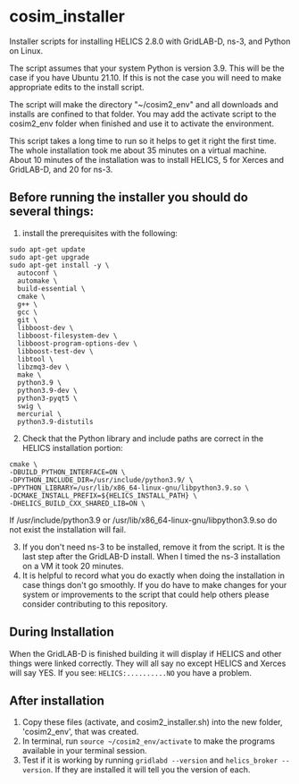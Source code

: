 # cosim_installer
Installer scripts for installing HELICS 2.8.0 with GridLAB-D, ns-3, and Python on Linux. 

The script assumes that your system Python is version 3.9. This will be the case if you have Ubuntu 21.10. If this is not the case you will need to make appropriate edits to the install script.

The script will make the directory "~/cosim2_env" and all downloads and installs are confined to that folder.
You may add the activate script to the cosim2_env folder when finished and use it to activate the environment.

This script takes a long time to run so it helps to get it right the first time. The whole installation took me about 35 minutes on a virtual machine. About 10 minutes of the installation was to install HELICS, 5 for Xerces and GridLAB-D, and 20 for ns-3.
## Before running the installer you should do several things: 
1. install the prerequisites with the following:
```
sudo apt-get update
sudo apt-get upgrade
sudo apt-get install -y \
  autoconf \
  automake \
  build-essential \
  cmake \
  g++ \
  gcc \
  git \
  libboost-dev \
  libboost-filesystem-dev \
  libboost-program-options-dev \
  libboost-test-dev \
  libtool \
  libzmq3-dev \
  make \
  python3.9 \
  python3.9-dev \
  python3-pyqt5 \
  swig \
  mercurial \
  python3.9-distutils
  ```
  2. Check that the Python library and include paths are correct in the HELICS installation portion: 
  ```
  cmake \
  -DBUILD_PYTHON_INTERFACE=ON \
  -DPYTHON_INCLUDE_DIR=/usr/include/python3.9/ \
  -DPYTHON_LIBRARY=/usr/lib/x86_64-linux-gnu/libpython3.9.so \
  -DCMAKE_INSTALL_PREFIX=${HELICS_INSTALL_PATH} \
  -DHELICS_BUILD_CXX_SHARED_LIB=ON \
  ```
  
  If /usr/include/python3.9 or /usr/lib/x86_64-linux-gnu/libpython3.9.so do not exist the installation will fail.
  
  3. If you don't need ns-3 to be installed, remove it from the script. It is the last step after the GridLAB-D install. When I timed the ns-3 installation on a VM it took 20 minutes.
  4. It is helpful to record what you do exactly when doing the installation in case things don't go smoothly. If you do have to make changes for your system or improvements to the script that could help others please consider contributing to this repository.

## During Installation
When the GridLAB-D is finished building it will display if HELICS and other things were linked correctly. They will all say no except HELICS and Xerces will say YES. 
If you see:
`HELICS:..........NO`
you have a problem.

## After installation
1. Copy these files (activate, and cosim2_installer.sh) into the new folder, 'cosim2_env', that was created.
2. In terminal, run `source ~/cosim2_env/activate` to make the programs available in your terminal session.
3. Test if it is working by running `gridlabd --version` and `helics_broker --version`. If they are installed it will tell you the version of each.

 
